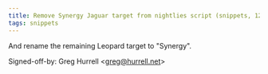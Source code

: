 ```yaml
---
title: Remove Synergy Jaguar target from nightlies script (snippets, 12afe37)
tags: snippets
---
```


And rename the remaining Leopard target to "Synergy".

Signed-off-by: Greg Hurrell &lt;greg@hurrell.net&gt;
